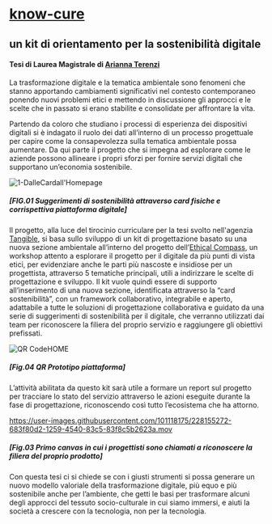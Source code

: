 # [know-cure](https://www.figma.com/file/mWOMDE4lXk9KxvYCd2WRHf/kit-di-orientamento-per-la-sostenibilit%C3%A0-digitale?node-id=10%3A755&t=6XqELLcNj4IQHhHu-1) 
## un kit di orientamento per la sostenibilità digitale
#### Tesi di Laurea Magistrale di [Arianna Terenzi](https://www.linkedin.com/in/arianna-terenzi-4989a4201/) 

La trasformazione digitale e la tematica ambientale sono fenomeni 
che stanno apportando cambiamenti significativi nel contesto contemporaneo 
ponendo nuovi problemi etici e mettendo in discussione gli approcci 
e le scelte che in passato si erano stabilite e consolidate per affrontare la vita.

Partendo da coloro che studiano i processi di esperienza dei dispositivi digitali 
si è indagato il ruolo dei dati all’interno di un processo progettuale per capire 
come la consapevolezza sulla tematica ambientale possa aumentare. Da qui parte 
il progetto che si impegna ad esplorare come le aziende possono allineare i propri 
sforzi per fornire servizi digitali che supportano un’economia sostenibile. 

![1-DalleCardall'Homepage](https://user-images.githubusercontent.com/101118175/226267544-df380b40-f671-409b-8832-3725ef890c12.png)
##### [FIG.01 Suggerimenti di sostenibilità attraverso card fisiche e corrispettiva piattaforma digitale]

Il progetto, alla luce del tirocinio curriculare per la tesi svolto nell'agenzia [Tangible](https://tangible.is/), 
si basa sullo sviluppo di un kit di progettazione basato su una nuova sezione ambientale 
all’interno del progetto dell’[Ethical Compass](https://tangible.is/ethical-compass), un workshop attento a esplorare il progetto per il digitale da più punti di vista etici, per evidenziare anche le parti più nascoste 
e insidiose per un progettista, attraverso 5 tematiche principali, utili a indirizzare 
le scelte di progettazione e sviluppo. Il kit vuole quindi essere di supporto all’inserimento 
di una nuova sezione, identificata attraverso la “card sostenibilità”, con un framework collaborativo, 
integrabile e aperto, adattabile a tutte le soluzioni di progettazione collaborativa 
e guidato da una serie di suggerimenti di sostenibilità per il digitale, che verranno 
utilizzati dai team per riconoscere la filiera del proprio servizio e raggiungere gli obiettivi prefissati.

![QR CodeHOME](https://user-images.githubusercontent.com/101118175/226850413-435a75c2-5d9a-4b8b-86e5-207630476cd7.png)
##### [Fig.04 QR Prototipo piattaforma]

L’attività abilitata da questo kit sarà utile a formare un report sul progetto per tracciare 
lo stato del servizio attraverso le azioni eseguite durante la fase di progettazione, 
riconoscendo così tutto l’ecosistema che ha attorno. 


https://user-images.githubusercontent.com/101118175/228155272-683f80d2-1259-4540-83c5-83f8c5b2623a.mov
##### [Fig.03 Primo canvas in cui i progettisti sono chiamati a riconoscere la filiera del proprio prodotto]


Con questa tesi ci si chiede se con i giusti strumenti si possa generare 
un nuovo modello valoriale della trasformazione digitale, più equo e più sostenibile anche per l’ambiente, che getti le basi per trasformare alcuni degli approcci del tessuto socio-culturale in cui siamo immersi, e aiuti la società a crescere 
con la tecnologia, non per la tecnologia.

